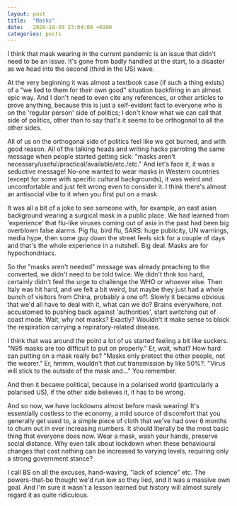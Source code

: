 ```yaml
---
layout: post
title:  "Masks"
date:   2020-10-30 23:04:00 +0100
categories: posts
---
```


I think that mask wearing in the current pandemic is an issue that didn't need to be an issue. It's gone from badly handled at the start, to a disaster as we head into the second (third in the US) wave. 

At the very beginning it was almost a textbook case (if such a thing exists) of a "we lied to them for their own good" situation backfiring in an almost epic way. And I don't need to even cite any references, or other articles to prove anything, because this is just a self-evident fact to everyone who is on the 'regular person' side of politics; I don't know what we can call that side of politics, other than to say that's it seems to be orthogonal to all the other sides. 

All of us on the orthogonal side of politics feel like we got burned, and with good reason. All of the talking heads and writing hacks parroting the same message when people started getting sick: "masks aren't necessary/useful/practical/available/etc./etc." And let's face it, it was a seductive message! No-one wanted to wear masks in Western countries (except for some with specific cultural backgrounds), it was weird and uncomfortable and just felt wrong even to consider it. I think there's almost an antisocial vibe to it when you first put on a mask.

It was all a bit of a joke to see someone with, for example, an east asian background wearing a surgical mask in a public place. We had learned from 'experience' that flu-like viruses coming out of asia in the past had been big overblown false alarms. Pig flu, bird flu, SARS: huge publicity, UN warnings, media hype, then some guy down the street feels sick for a couple of days and that's the whole experience in a nutshell. Big deal. Masks are for hypochondriacs.

So the "masks aren't needed" message was already preaching to the converted, we didn't need to be told twice. We didn't thnk too hard, certainly didn't feel the urge to challenge the WHO or whoever else. Then Italy was hit hard, and we felt a bit weird, but maybe they just had a whole bunch of visitors from China, probably a one off. Slowly it became obvious that we'd all have to deal with it, what can we do? Brains everywhere, not accustomed to pushing back against 'authorities', start switching out of coast mode. Wait, why not masks? Exactly? Wouldn't it make sense to block the respiration carrying a repiratory-related disease. 

I think that was around the point a lot of us started feeling a bit like suckers. "N95 masks are too difficult to put on properly." Er, wait, what? How hard can putting on a mask really be? "Masks only protect the other people, not the wearer." Er, hmmm, wouldn't that cut transmission by like 50%?. "Virus will stick to the outside of the mask and..." You remember. 

And then it became political, because in a polarised world (particularly a polarised US), if the other side believes it, it has to be wrong. 

And so now, we have lockdowns almost before mask wearing! It's essentially costless to the economy, a mild source of discomfort that you generally get used to, a simple piece of cloth that we've had over 6 months to churn out in ever increasing numbers. It should literally be the most basic thing that everyone does now. Wear a mask, wash your hands, preserve social distance. Why even talk about lockdown when these behavioural changes that cost nothing can be increased to varying levels, requiring only a strong government stance? 

I call BS on all the excuses, hand-waving, "lack of science" etc. The powers-that-be thought we'd run low so they lied, and it was a massive own goal. And I'm sure it wasn't a lesson learned but history will almost surely regard it as quite ridiculous.